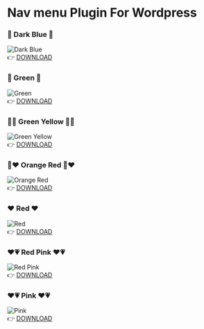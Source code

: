 # Nav menu Plugin For Wordpress
### :blue_heart: Dark Blue :blue_heart:	
![Dark Blue](https://i.imgur.com/wy8V36N.png)\
:point_right:	 [DOWNLOAD](https://raw.githubusercontent.com/tardev35/Navmenu-Plugin/refs/heads/main/nav-menu-darkblue.rar)
### :green_heart:	Green :green_heart:	
![Green](https://i.imgur.com/aKwtTiq.png)\
:point_right:	 [DOWNLOAD](https://raw.githubusercontent.com/tardev35/Navmenu-Plugin/refs/heads/main/nav-menu-green.rar)

### :yellow_heart::green_heart:	Green Yellow :yellow_heart::green_heart:	
![Green Yellow](https://i.imgur.com/N4Falna.png)\
:point_right:	 [DOWNLOAD](https://raw.githubusercontent.com/tardev35/Navmenu-Plugin/refs/heads/main/nav-menu-greenyellow.rar)

### :orange_heart::heart:	Orange Red :orange_heart::heart:
![Orange Red](https://i.imgur.com/nxRwnGm.png)\
:point_right:	 [DOWNLOAD](https://raw.githubusercontent.com/tardev35/Navmenu-Plugin/refs/heads/main/nav-menu-orangered.rar)
### :heart:	Red :heart:	
![Red](https://i.imgur.com/GiPfDpq.png)\
:point_right:	 [DOWNLOAD](https://raw.githubusercontent.com/tardev35/Navmenu-Plugin/refs/heads/main/nav-menu-red.rar)

### :heart::heartpulse: Red Pink :heart::heartpulse:
![Red Pink](https://i.imgur.com/nhkHCCK.png)\
:point_right:	 [DOWNLOAD](https://raw.githubusercontent.com/tardev35/Navmenu-Plugin/refs/heads/main/nav-menu-redpink.rar)

### :heart::heartpulse: Pink :heart::heartpulse:
![Pink](https://i.imgur.com/ruv5Lwj.png)\
:point_right:	 [DOWNLOAD](https://raw.githubusercontent.com/tardev35/Navmenu-Plugin/refs/heads/main/nav-menu-redpink.rar)


